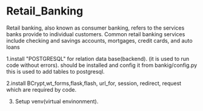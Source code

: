 # Retail_Banking
Retail banking, also known as consumer banking, refers to the services banks provide to individual customers.
Common retail banking services include checking and savings accounts, mortgages, credit cards, and auto loans

1.install "POSTGRESQL" for relation data base(backend).        (it is used to run code without errors).
  should be installed and config it from bankig/config.py this is used to add tables to postgresql.

2.install BCrypt,wt_forms,flask,flash, url_for, session, redirect, request which are required by code. 

3. Setup venv(virtual envinonment).
